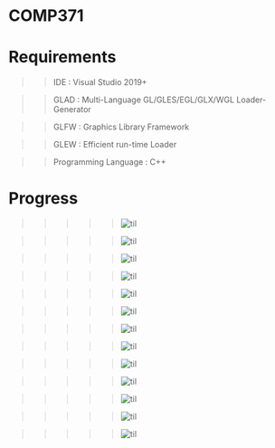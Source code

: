 # COMP371

# Requirements

> > IDE : Visual Studio 2019+

> > GLAD : Multi-Language GL/GLES/EGL/GLX/WGL Loader-Generator

> > GLFW : Graphics Library Framework

> > GLEW : Efficient run-time Loader

> > Programming Language : C++

# Progress

> > > > > ![til](phaseAlpha/progress/s2.PNG)

> > > > > ![til](phaseAlpha/progress/s1.PNG)

> > > > > ![til](phaseAlpha/progress/s3.PNG)

> > > > > ![til](phaseAlpha/progress/s4.PNG)

> > > > > ![til](phaseAlpha/progress/s5.PNG)

> > > > > ![til](phaseAlpha/progress/s6.PNG)

> > > > > ![til](phaseAlpha/progress/s7.PNG)

> > > > > ![til](phaseAlpha/progress/s8.PNG)

> > > > > ![til](phaseAlpha/progress/s9.PNG)

> > > > > ![til](phaseAlpha/progress/s10.PNG)

> > > > > ![til](phaseAlpha/progress/s13.PNG)

> > > > > ![til](phaseAlpha/progress/s11.PNG)

> > > > > ![til](phaseAlpha/progress/s12.PNG)
